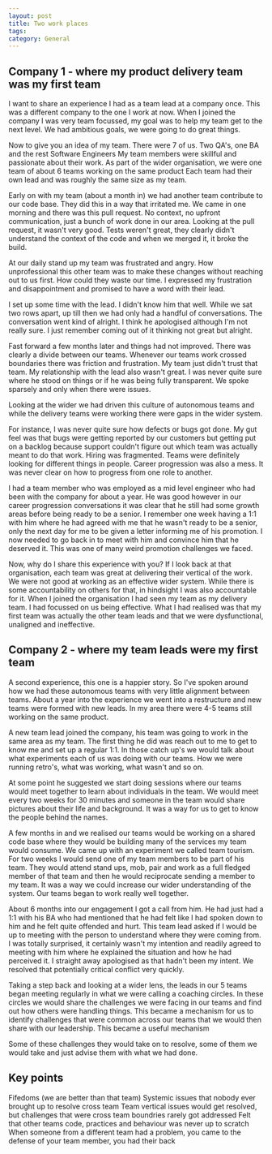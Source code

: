 ```yaml
---
layout: post
title: Two work places
tags: 
category: General
---
```


## Company 1 - where my product delivery team was my first team

I want to share an experience I had as a team lead at a company once.
This was a different company to the one I work at now.
When I joined the company I was very team focussed, my goal was to help my team get to the next level. 
We had ambitious goals, we were going to do great things.

Now to give you an idea of my team. There were 7 of us. Two QA's, one BA and the rest Software Engineers
My team members were skillful and passionate about their work.
As part of the wider organisation, we were one team of about 6 teams working on the same product
Each team had their own lead and was roughly the same size as my team.

Early on with my team (about a month in) we had another team contribute to our code base. They did this in a way that irritated me.
We came in one morning and there was this pull request. No context, no upfront communication, just a bunch of work done in our area.
Looking at the pull request, it wasn't very good. Tests weren't great, they clearly didn't understand the context of the code and when we merged it, it broke the build. 

At our daily stand up my team was frustrated and angry. How unprofessional this other team was to make these changes without reaching out to us first. How could they waste our time. I expressed my frustration and disappointment and promised to have a word with their lead.

I set up some time with the lead. I didn't know him that well. While we sat two rows apart, up till then we had only had a handful of conversations.
The conversation went kind of alright. I think he apologised although I'm not really sure. I just remember coming out of it thinking not great but alright.

Fast forward a few months later and things had not improved. There was clearly a divide between our teams. Whenever our teams work crossed boundaries there was friction and frustration. My team just didn't trust that team. My relationship with the lead also wasn't great. I was never quite sure where he stood on things or if he was being fully transparent. We spoke sparsely and only when there were issues.

Looking at the wider we had driven this culture of autonomous teams and while the delivery teams were working there were gaps in the wider system. 

For instance, I was never quite sure how defects or bugs got done. My gut feel was that bugs were getting reported by our customers but getting put on a backlog because support couldn't figure out which team was actually meant to do that work. Hiring was fragmented. Teams were definitely looking for different things in people. Career progression was also a mess. It was never clear on how to progress from one role to another. 

I had a team member who was employed as a mid level engineer who had been with the company for about a year. He was good however in our career progression conversations it was clear that he still had some growth areas before being ready to be a senior. I remember one week having a 1:1 with him where he had agreed with me that he wasn't ready to be a senior, only the next day for me to be given a letter informing me of his promotion. I now needed to go back in to meet with him and convince him that he deserved it. This was one of many weird promotion challenges we faced.

Now, why do I share this experience with you? If I look back at that organisation, each team was great at delivering their vertical of the work. We were not good at working as an effective wider system. While there is some accountability on others for that, in hindsight I was also accountable for it. When I joined the organisation I had seen my team as my delivery team. I had focussed on us being effective. What I had realised was that my first team was actually the other team leads and that we were dysfunctional, unaligned and ineffective. 

## Company 2 - where my team leads were my first team

A second experience, this one is a happier story. So I've spoken around how we had these autonomous teams with very little alignment between teams. About a year into the experience we went into a restructure and new teams were formed with new leads. In my area there were 4-5 teams still working on the same product.

A new team lead joined the company, his team was going to work in the same area as my team. The first thing he did was reach out to me to get to know me and set up a regular 1:1. In those catch up's we would talk about what experiments each of us was doing with our teams. How we were running retro's, what was working, what wasn't and so on.

At some point he suggested we start doing sessions where our teams would meet together to learn about individuals in the team. We would meet every two weeks for 30 minutes and someone in the team would share pictures about their life and background. It was a way for us to get to know the people behind the names.

A few months in and we realised our teams would be working on a shared code base where they would be building many of the services my team would consume. We came up with an experiment we called team tourism. For two weeks I would send one of my team members to be part of his team. They would attend stand ups, mob, pair and work as a full fledged member of that team and then he would reciprocate sending a member to my team. It was a way we could increase our wider understanding of the system. Our teams began to work really well together.

About 6 months into our engagement I got a call from him. He had just had a 1:1 with his BA who had mentioned that he had felt like I had spoken down to him and he felt quite offended and hurt. This team lead asked if I would be up to meeting with the person to understand where they were coming from. I was totally surprised, it certainly wasn't my intention and readily agreed to meeting with him where he explained the situation and how he had perceived it. I straight away apologised as that hadn't been my intent. We resolved that potentially critical conflict very quickly.

Taking a step back and looking at a wider lens, the leads in our 5 teams began meeting regularly in what we were calling a coaching circles. In these circles we would share the challenges we were facing in our teams and find out how others were handling things. This became a mechanism for us to identify challenges that were common across our teams that we would then share with our leadership. This became a useful mechanism 

Some of these challenges they would take on to resolve, some of them we would take and just advise them with what we had done.



## Key points

Fifedoms (we are better than that team)
Systemic issues that nobody ever brought up to resolve cross team
Team vertical issues would get resolved, but challenges that were cross team boundries rarely got addressed
Felt that other teams code, practices and behaviour was never up to scratch
When someone from a different team had a problem, you came to the defense of your team member, you had their back
